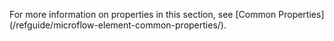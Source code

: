 <p>
For more information on properties in this section, see [Common Properties](/refguide/microflow-element-common-properties/). 

